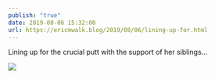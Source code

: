 ```yaml
---
publish: "true"
date: 2019-08-06 15:32:00
url: https://ericmwalk.blog/2019/08/06/lining-up-for.html
---
```


Lining up for the crucial putt with the support of her siblings...

![](https://ericmwalk.blog/uploads/2022/2b19e9f9be.jpg)